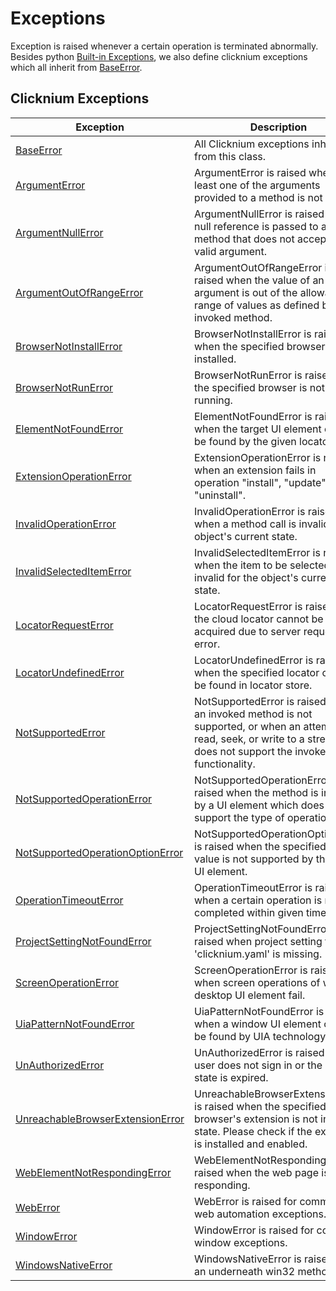 # Exceptions

Exception is raised whenever a certain operation is terminated abnormally. Besides python [Built-in Exceptions](https://docs.python.org/3/library/exceptions.html#built-in-exceptions), we also define clicknium exceptions which all inherit from [BaseError](./baseerror.md).


## Clicknium Exceptions 

| Exception      | Description |
| -----------| ----------- |
| [BaseError](./baseerror.md) |All Clicknium exceptions inherit from this class.|
| [ArgumentError](./argumenterror.md) | ArgumentError is raised when at least one of the arguments provided to a method is not valid.|
| [ArgumentNullError](./argumentnullerror.md) | ArgumentNullError is raised when a null reference is passed to a method that does not accept it as a valid argument.|
| [ArgumentOutOfRangeError](./argumentoutofrangeerror.md) | ArgumentOutOfRangeError is raised when the value of an argument is out of the allowable range of values as defined by the invoked method.|
| [BrowserNotInstallError](./browsernotinstallerror.md) | BrowserNotInstallError is raised when the specified browser is not installed.|
| [BrowserNotRunError](./browsernotrunerror.md) | BrowserNotRunError is raised when the specified browser is not running.|
| [ElementNotFoundError](./elementcannotfounderror.md) | ElementNotFoundError is raised when the target UI element can not be found by the given locator.|
| [ExtensionOperationError](./extensionoperationerror.md) | ExtensionOperationError is raised when an extension fails in operation "install", "update" or "uninstall".|
| [InvalidOperationError](./invalidoperationerror.md)   | InvalidOperationError is raised when a method call is invalid for the object's current state.|
| [InvalidSelectedItemError](./invalidselecteditemerror.md)   | InvalidSelectedItemError is raised when the item to be selected is invalid for the object's current state.|
| [LocatorRequestError](./locatorrequesterror.md) | LocatorRequestError is raised when the cloud locator cannot be acquired due to server request error.|
| [LocatorUndefinedError](./locatorundefinederror.md) | LocatorUndefinedError is raised when the specified locator can not be found in locator store.|
| [NotSupportedError](./notsupportederror.md) | NotSupportedError is raised when an invoked method is not supported, or when an attempt to read, seek, or write to a stream that does not support the invoked functionality.|
| [NotSupportedOperationError](./notsupportedoperationerror.md) | NotSupportedOperationError is raised when the method is invoked by a UI element which does not support the type of operation.|
| [NotSupportedOperationOptionError](./notsupportedoperationoptionerror.md)   | NotSupportedOperationOptionError is raised when the specified option value is not supported by the target UI element.|
| [OperationTimeoutError](./timeoutoperationerror.md) | OperationTimeoutError is raised when a certain operation is not completed within given time.|
| [ProjectSettingNotFoundError](./projectsettingnotfounderror.md) | ProjectSettingNotFoundError is raised when project setting file 'clicknium.yaml' is missing.|
| [ScreenOperationError](./screenoperationerror.md)   | ScreenOperationError is raised when screen operations of window desktop UI element fail.|
| [UiaPatternNotFoundError](./uiapatternnotfounderror.md)   | UiaPatternNotFoundError is raised when a window UI element can not be found by UIA technology.|
| [UnAuthorizedError](./unauthoriederror.md) | UnAuthorizedError is raised when user does not sign in or the sign in state is expired.|
| [UnreachableBrowserExtensionError](./unreachablebrowserextensionerror.md) | UnreachableBrowserExtensionError is raised when the specified browser's extension is not in ready state. Please check if the extension is installed and enabled.|
| [WebElementNotRespondingError](./webelementnotrespondingerror.md) | WebElementNotRespondingError is raised when the web page is not responding.|
| [WebError](./weberror.md) | WebError is raised for common web automation exceptions.|
| [WindowError](./windowerror.md)   | WindowError is raised for common window exceptions.|
| [WindowsNativeError](./windowsnativeerror.md)   | WindowsNativeError is raised when an underneath win32 method fails.|


